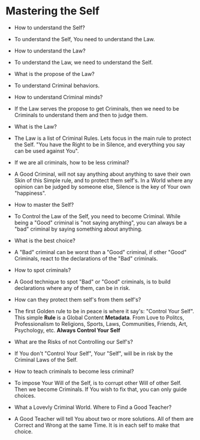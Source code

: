 # Mastering the Self

- How to understand the Self?
- To understand the Self, You need to understand the Law. 

- How to understand the Law?
- To understand the Law, we need to understand the Self. 

- What is the propose of the Law? 
- To understand Criminal behaviors.

- How to understand Criminal minds? 
- If the Law serves the propose to get Criminals, then we need to be Criminals to understand them and then to judge them.

- What is the Law?
- The Law is a list of Criminal Rules. Lets focus in the main rule to protect the Self. "You have the Right to be in Silence, and everything you say can be used against You". 

- If we are all criminals, how to be less criminal?
- A Good Criminal, will not say anything about anything to save their own Skin of this Simple rule, and to protect them self's. In a World where any opinion can be judged by someone else, Silence is the key of Your own "happiness". 

- How to master the Self? 
- To Control the Law of the Self, you need to become Criminal. While being a "Good" criminal is "not saying anything", you can always be a "bad" criminal by saying something about anything.

- What is the best choice?
- A "Bad" criminal can be worst than a "Good" criminal, if other "Good" Criminals, react to the declarations of the "Bad" criminals.

- How to spot criminals? 
- A Good technique to spot "Bad" or "Good" criminals, is to build declarations where any of them, can be in risk. 

- How can they protect them self's from them self's? 
- The first Golden rule to be in peace is where it say's: "Control Your Self". This simple <b>Rule</b> is a Global Content <b>Metadata</b>. From Love to Politcs, Professionalism to Religions, Sports, Laws, Communities, Friends, Art, Psychology, etc. <b>Always Control Your Self</b>

- What are the Risks of not Controlling our Self's? 
- If You don't "Control Your Self", Your "Self", will be in risk by the Criminal Laws of the Self. 

- How to teach criminals to become less criminal?
- To impose Your Will of the Self, is to corrupt other Will of other Self. Then we become Criminals. If You wish to fix that, you can only guide choices. 

- What a Lovevly Criminal World. Where to Find a Good Teacher?

- A Good Teacher will tell You about two or more solutions. All of them are Correct and Wrong at the same Time. It is in each self to make that choice.